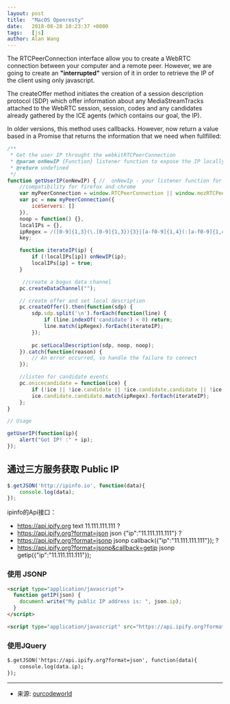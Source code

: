 ```yaml
---
layout: post
title:  "MacOS Openresty"
date:   2018-08-28 10:23:37 +0000
tags:   [js]
author: Alan Wang
---
```


The RTCPeerConnection interface allow you to create a WebRTC connection between your computer and a remote peer. However, we are going to create an **"interrupted"** version of it in order to retrieve the IP of the client using only javascript.

The createOffer method initiates the creation of a session description protocol (SDP) which offer information about any MediaStreamTracks attached to the WebRTC session, session, codes and any candidates already gathered by the ICE agents (which contains our goal, the IP).

In older versions, this method uses callbacks. However, now return a value based in a Promise that returns the information that we need when fullfilled:

```js
/**
 * Get the user IP throught the webkitRTCPeerConnection
 * @param onNewIP {Function} listener function to expose the IP locally
 * @return undefined
 */
function getUserIP(onNewIP) { //  onNewIp - your listener function for new IPs
    //compatibility for firefox and chrome
    var myPeerConnection = window.RTCPeerConnection || window.mozRTCPeerConnection || window.webkitRTCPeerConnection;
    var pc = new myPeerConnection({
        iceServers: []
    }),
    noop = function() {},
    localIPs = {},
    ipRegex = /([0-9]{1,3}(\.[0-9]{1,3}){3}|[a-f0-9]{1,4}(:[a-f0-9]{1,4}){7})/g,
    key;

    function iterateIP(ip) {
        if (!localIPs[ip]) onNewIP(ip);
        localIPs[ip] = true;
    }

     //create a bogus data channel
    pc.createDataChannel("");

    // create offer and set local description
    pc.createOffer().then(function(sdp) {
        sdp.sdp.split('\n').forEach(function(line) {
            if (line.indexOf('candidate') < 0) return;
            line.match(ipRegex).forEach(iterateIP);
        });
        
        pc.setLocalDescription(sdp, noop, noop);
    }).catch(function(reason) {
        // An error occurred, so handle the failure to connect
    });

    //listen for candidate events
    pc.onicecandidate = function(ice) {
        if (!ice || !ice.candidate || !ice.candidate.candidate || !ice.candidate.candidate.match(ipRegex)) return;
        ice.candidate.candidate.match(ipRegex).forEach(iterateIP);
    };
}

// Usage

getUserIP(function(ip){
    alert("Got IP! :" + ip);
});
```

## 通过三方服务获取 Public IP

```js
$.getJSON('http://ipinfo.io', function(data){
    console.log(data);
});
```

ipinfo的Api接口：

- https://api.ipify.org	text	11.111.111.111	?
- https://api.ipify.org?format=json	json	{"ip":"11.111.111.111"}	?
- https://api.ipify.org?format=jsonp	jsonp	callback({"ip":"11.111.111.111"});	?
- https://api.ipify.org?format=jsonp&callback=getip	jsonp	getip({"ip":"11.111.111.111"});

### 使用 JSONP

```html
<script type="application/javascript">
  function getIP(json) {
    document.write("My public IP address is: ", json.ip);
  }
</script>

<script type="application/javascript" src="https://api.ipify.org?format=jsonp&callback=getIP"></script>
```

### 使用JQuery

```html
$.getJSON('https://api.ipify.org?format=json', function(data){
    console.log(data.ip);
});
```

---

- 来源: [ourcodeworld](https://ourcodeworld.com/articles/read/257/how-to-get-the-client-ip-address-with-javascript-only)
